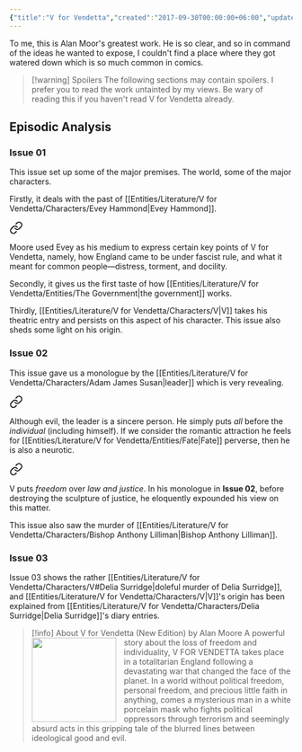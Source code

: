```yaml
---
{"title":"V for Vendetta","created":"2017-09-30T00:00:00+06:00","updated":"2023-10-28T23:27:25+06:00","read_count":"3","authors":["Alan Moore","David Lloyd"],"isbn10":1401207928,"rating":5,"reviewed":true,"tags":["bestreads"],"log":[{"status":"In Progress","timestamp":"2023-10-24T20:59:49+06:00"},{"status":"Read","timestamp":"2022-11-07T00:00:00+06:00"},{"status":"Read","timestamp":"2021-11-06T00:00:00+06:00"},{"status":"Read","timestamp":"2020-11-06T00:00:00+06:00"},{"status":"To Read","timestamp":"2017-09-30T00:00:00+06:00"}],"status":"In Progress","dg-publish":true,"dg-note-icon":2,"cover":"https://books.google.com/books/publisher/content/images/frontcover/efPjAAAAQBAJ?fife=w600-h900&source=gbs_api","dg-metatags":{"og:img":"https://books.google.com/books/publisher/content/images/frontcover/efPjAAAAQBAJ?fife=w600-h900&source=gbs_api"},"dg-path":"Reading/Books/Read/V for Vendetta by Alan Moore.md","permalink":"/reading/books/read/v-for-vendetta-by-alan-moore/","metatags":{"og:img":"https://books.google.com/books/publisher/content/images/frontcover/efPjAAAAQBAJ?fife=w600-h900&source=gbs_api"},"dgPassFrontmatter":true,"noteIcon":2}
---
```


To me, this is Alan Moor's greatest work. He is so clear, and so in command of the ideas he wanted to expose, I couldn't find a place where they got watered down which is so much common in comics.


> [!warning] Spoilers
> The following sections may contain spoilers. I prefer you to read the work untainted by my views. Be wary of reading this if you haven't read V for Vendetta already.

## Episodic Analysis
### Issue 01
This issue set up some of the major premises. The world, some of the major characters.

Firstly, it deals with the past of [[Entities/Literature/V for Vendetta/Characters/Evey Hammond\|Evey Hammond]].


<div class="transclusion internal-embed is-loaded"><a class="markdown-embed-link" href="/entities/literature/v-for-vendetta/characters/evey-hammond/#aec86f" aria-label="Open link"><svg xmlns="http://www.w3.org/2000/svg" width="24" height="24" viewBox="0 0 24 24" fill="none" stroke="currentColor" stroke-width="2" stroke-linecap="round" stroke-linejoin="round" class="svg-icon lucide-link"><path d="M10 13a5 5 0 0 0 7.54.54l3-3a5 5 0 0 0-7.07-7.07l-1.72 1.71"></path><path d="M14 11a5 5 0 0 0-7.54-.54l-3 3a5 5 0 0 0 7.07 7.07l1.71-1.71"></path></svg></a><div class="markdown-embed">



Moore used Evey as his medium to express certain key points of V for Vendetta, namely, how England came to be under fascist rule, and what it meant for common people—distress, torment, and docility. 

</div></div>


Secondly, it gives us the first taste of how [[Entities/Literature/V for Vendetta/Entities/The Government\|the government]] works.

Thirdly, [[Entities/Literature/V for Vendetta/Characters/V\|V]] takes his theatric entry and persists on this aspect of his character. This issue also sheds some light on his origin.

### Issue 02
This issue gave us a monologue by the [[Entities/Literature/V for Vendetta/Characters/Adam James Susan\|leader]] which is very revealing.


<div class="transclusion internal-embed is-loaded"><a class="markdown-embed-link" href="/entities/literature/v-for-vendetta/characters/adam-james-susan/#feb26b" aria-label="Open link"><svg xmlns="http://www.w3.org/2000/svg" width="24" height="24" viewBox="0 0 24 24" fill="none" stroke="currentColor" stroke-width="2" stroke-linecap="round" stroke-linejoin="round" class="svg-icon lucide-link"><path d="M10 13a5 5 0 0 0 7.54.54l3-3a5 5 0 0 0-7.07-7.07l-1.72 1.71"></path><path d="M14 11a5 5 0 0 0-7.54-.54l-3 3a5 5 0 0 0 7.07 7.07l1.71-1.71"></path></svg></a><div class="markdown-embed">



Although evil, the leader is a sincere person. He simply puts *all* before the *individual* (including himself). If we consider the romantic attraction he feels for [[Entities/Literature/V for Vendetta/Entities/Fate\|Fate]] perverse, then he is also a neurotic. 

</div></div>



<div class="transclusion internal-embed is-loaded"><a class="markdown-embed-link" href="/entities/literature/v-for-vendetta/characters/v/#e1c563" aria-label="Open link"><svg xmlns="http://www.w3.org/2000/svg" width="24" height="24" viewBox="0 0 24 24" fill="none" stroke="currentColor" stroke-width="2" stroke-linecap="round" stroke-linejoin="round" class="svg-icon lucide-link"><path d="M10 13a5 5 0 0 0 7.54.54l3-3a5 5 0 0 0-7.07-7.07l-1.72 1.71"></path><path d="M14 11a5 5 0 0 0-7.54-.54l-3 3a5 5 0 0 0 7.07 7.07l1.71-1.71"></path></svg></a><div class="markdown-embed">



V puts *freedom* over *law and justice*. In his monologue in **Issue 02**, before destroying the sculpture of justice, he eloquently expounded his view on this matter. 

</div></div>


This issue also saw the murder of [[Entities/Literature/V for Vendetta/Characters/Bishop Anthony Lilliman\|Bishop Anthony Lilliman]].
### Issue 03
Issue 03 shows the rather [[Entities/Literature/V for Vendetta/Characters/V#Delia Surridge\|doleful murder of Delia Surridge]], and [[Entities/Literature/V for Vendetta/Characters/V\|V]]'s origin has been explained from [[Entities/Literature/V for Vendetta/Characters/Delia Surridge\|Delia Surridge]]'s diary entries.

> [!info] About V for Vendetta (New Edition) by Alan Moore
> <img src="https://books.google.com/books/publisher/content/images/frontcover/efPjAAAAQBAJ?fife=w600-h900&source=gbs_api" style="float: left; width: 150px; height: auto; margin-right: 1em;" /> A powerful story about the loss of freedom and individuality, V FOR VENDETTA takes place in a totalitarian England following a devastating war that changed the face of the planet. In a world without political freedom, personal freedom, and precious little faith in anything, comes a mysterious man in a white porcelain mask who fights political oppressors through terrorism and seemingly absurd acts in this gripping tale of the blurred lines between ideological good and evil.